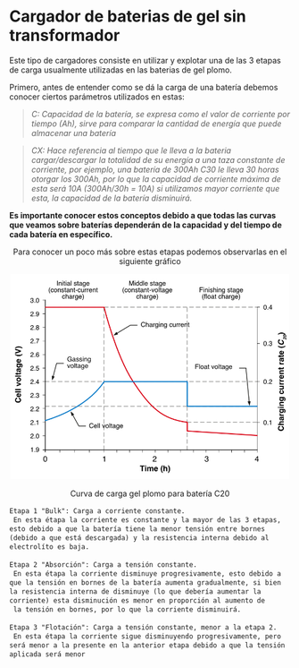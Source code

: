 # Cargador de baterias de gel sin transformador
Este tipo de cargadores consiste en utilizar y explotar una de las 3 etapas de carga usualmente utilizadas en las baterias de gel plomo.

   Primero, antes de entender como se dá la carga de una batería debemos conocer ciertos parámetros utilizados en estas:
   
>*C: Capacidad de la batería, se expresa como el valor de corriente por tiempo (Ah), sirve para comparar la cantidad de energía
          que puede almacenar una batería*

       
>*CX: Hace referencia al tiempo que le lleva a la bateria cargar/descargar la totalidad de su energía a una taza constante
             de corriente, por ejemplo, una batería de 300Ah C30 le lleva 30 horas otorgar los 300Ah, por lo que la capacidad 
             de corriente máxima de esta será 10A (300Ah/30h = 10A)
             si utilizamos mayor corriente que esta, la capacidad de la batería disminuirá.*

       

**Es importante conocer estos conceptos debido a que todas las curvas que veamos sobre baterías dependerán de la capacidad y del tiempo de cada batería en específico.**
   
<div align="center">
  <p>Para conocer un poco más sobre estas etapas podemos observarlas en el siguiente gráfico</p>
        
</div>


<p align="center">
  <img src="https://github.com/AyrtonRe/Transformerless-battery-charger/blob/f4d6a19c4276a8062f505b1403d495276769aebb/Images/Shield-fig-3.jpg" alt="curvadecarga" width="500">
</p>
<div align="center">
  <p>Curva de carga gel plomo para batería C20</p>
</div>

    Etapa 1 "Bulk": Carga a corriente constante.
     En esta étapa la corriente es constante y la mayor de las 3 etapas, esto debido a que la batería tiene la menor tensión entre bornes (debido a que está descargada) y la resistencia interna debido al electrolíto es baja.

    Etapa 2 "Absorción": Carga a tensión constante.
     En esta étapa la corriente disminuye progresivamente, esto debido a que la tensión en bornes de la batería aumenta gradualmente, si bien la resistencia interna de disminuye (lo que debería aumentar la corriente) esta disminución es menor en proporción al aumento de 
     la tensión en bornes, por lo que la corriente disminuirá.

    Etapa 3 "Flotación": Carga a tensión constante, menor a la etapa 2.
     En esta étapa la corriente sigue disminuyendo progresivamente, pero será menor a la presente en la anterior etapa debido a que la tensión aplicada será menor
     

